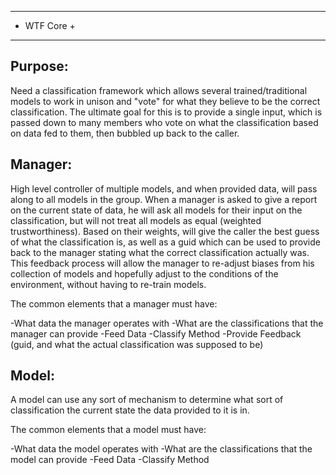 ----------------
+   WTF Core   +
----------------

Purpose: 
----------------
Need a classification framework which allows several trained/traditional 
models to work in unison and "vote" for what they believe to be
the correct classification. The ultimate goal for this is to
provide a single input, which is passed down to many members
who vote on what the classification based on data fed to them,
then bubbled up back to the caller.


Manager:
----------------
High level controller of multiple models, and when provided data,
will pass along to all models in the group. When a manager is asked
to give a report on the current state of data, he will ask all models
for their input on the classification, but will not treat all models
as equal (weighted trustworthiness). Based on their weights, will give 
the caller the best guess of what the classification is, as well as a
guid which can be used to provide back to the manager stating what the correct
classification actually was. This feedback process will allow the manager to 
re-adjust biases from his collection of models and hopefully adjust to the
conditions of the environment, without having to re-train models.

The common elements that a manager must have:

-What data the manager operates with
-What are the classifications that the manager can provide
-Feed Data
-Classify Method
-Provide Feedback (guid, and what the actual classification was supposed to be)

Model:
----------------
A model can use any sort of mechanism to determine what sort of 
classification the current state the data provided to it is in.

The common elements that a model must have:

-What data the model operates with
-What are the classifications that the model can provide 
-Feed Data
-Classify Method
